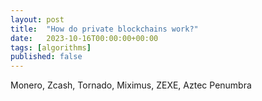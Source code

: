 ```yaml
---
layout: post
title:  "How do private blockchains work?"
date:   2023-10-16T00:00:00+00:00
tags: [algorithms]
published: false
---
```


Monero, Zcash, Tornado, Miximus, ZEXE, Aztec
Penumbra


